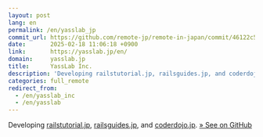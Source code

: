 ```yaml
---
layout: post
lang: en
permalink: /en/yasslab_jp
commit_url: https://github.com/remote-jp/remote-in-japan/commit/46122c5d02758303aa4e64c974b30d4cd37342ae
date:       2025-02-18 11:06:18 +0900
link:       https://yasslab.jp/en/
domain:     yasslab.jp
title:      YassLab Inc.
description: 'Developing railstutorial.jp, railsguides.jp, and coderdojo.jp. » See on GitHub'
categories: full_remote
redirect_from:
  - /en/yasslab_inc
  - /en/yasslab
---
```


<p>Developing <a href="https://railstutorial.jp/">railstutorial.jp</a>, <a href="https://railsguides.jp/">railsguides.jp</a>, and <a href="https://coderdojo.jp/">coderdojo.jp</a>. <a href="https://github.com/YassLab">» See on GitHub</a></p>
